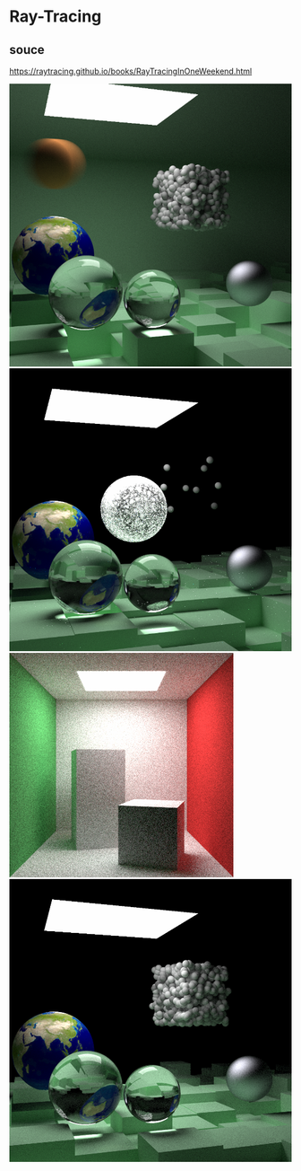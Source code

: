 # Ray-Tracing

## souce

https://raytracing.github.io/books/RayTracingInOneWeekend.html

![](Ray_Tracing/data/rayTracingFinalSnece.png)
![](Ray_Tracing/data/rayTracing.png)
![](Ray_Tracing/data/rayTrachingcornell.png)
![](Ray_Tracing/data/rayTracingSence.png)
